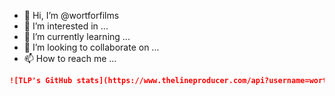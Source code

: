 - 👋 Hi, I’m @wortforfilms
- 👀 I’m interested in ...
- 🌱 I’m currently learning ...
- 💞️ I’m looking to collaborate on ...
- 📫 How to reach me ...

<!---
wortforfilms/wortforfilms is a ✨ special ✨ repository because its `README.md` (this file) appears on your GitHub profile.
You can click the Preview link to take a look at your changes.
--->

```md
![TLP's GitHub stats](https://www.thelineproducer.com/api?username=wortforfilms)](https://github.com/wortforfilms/tlp)
```
